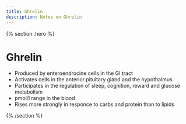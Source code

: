 ```yaml
---
title: Ghrelin
description: Notes on Ghrelin
---
```


{% section .hero %}

# Ghrelin
- Produced by enteroendrocine cells in the GI tract
- Activates cells in the anterior pituitary gland and the hypothalmus
- Participates in the regulation of sleep, cognition, reward and glucose metabolism
- pmol/l range in the blood
- Rises more strongly in responce to carbs and protein than to lipids

{% /section %}
